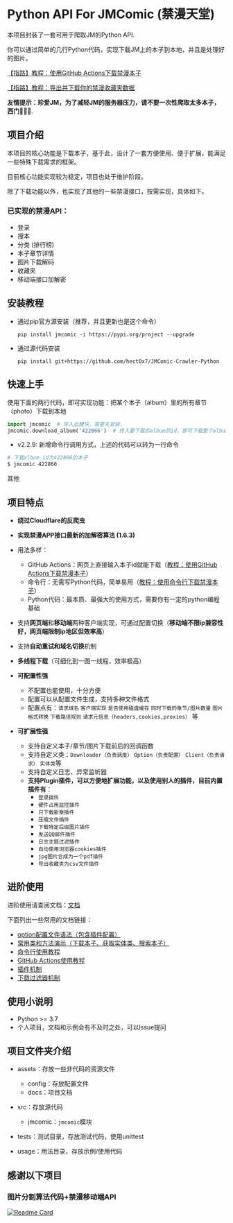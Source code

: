 # Python API For JMComic (禁漫天堂)

本项目封装了一套可用于爬取JM的Python API.

你可以通过简单的几行Python代码，实现下载JM上的本子到本地，并且是处理好的图片。

[【指路】教程：使用GitHub Actions下载禁漫本子](./assets/docs/sources/tutorial/1_github_actions.md)

[【指路】教程：导出并下载你的禁漫收藏夹数据](./assets/docs/sources/tutorial/10_export_favorites.md)

**友情提示：珍爱JM，为了减轻JM的服务器压力，请不要一次性爬取太多本子，西门🙏🙏🙏**.

## 项目介绍

本项目的核心功能是下载本子，基于此，设计了一套方便使用、便于扩展，能满足一些特殊下载需求的框架。

目前核心功能实现较为稳定，项目也处于维护阶段。

除了下载功能以外，也实现了其他的一些禁漫接口，按需实现，具体如下。

### 已实现的禁漫API：

- 登录
- 搜本
- 分类 (排行榜)
- 本子章节详情
- 图片下载解码
- 收藏夹
- 移动端接口加解密

## 安装教程

* 通过pip官方源安装（推荐，并且更新也是这个命令）

  ```shell
  pip install jmcomic -i https://pypi.org/project --upgrade
  ```
* 通过源代码安装

  ```shell
  pip install git+https://github.com/hect0x7/JMComic-Crawler-Python
  ```

## 快速上手

使用下面的两行代码，即可实现功能：把某个本子（album）里的所有章节（photo）下载到本地

```python
import jmcomic  # 导入此模块，需要先安装.
jmcomic.download_album('422866')  # 传入要下载的album的id，即可下载整个album到本地.
```

* v2.2.9: 新增命令行调用方式，上述的代码可以转为一行命令

```bash
# 下载album_id为422866的本子
$ jmcomic 422866
```


其他

## 项目特点

- **绕过Cloudflare的反爬虫**
- **实现禁漫APP接口最新的加解密算法 (1.6.3)**
- 用法多样：

    - GitHub
      Actions：网页上直接输入本子id就能下载（[教程：使用GitHub Actions下载禁漫本子](./assets/docs/sources/tutorial/1_github_actions.md)）
    - 命令行：无需写Python代码，简单易用（[教程：使用命令行下载禁漫本子](./assets/docs/sources/tutorial/2_command_line.md)）
    - Python代码：最本质、最强大的使用方式，需要你有一定的python编程基础
- 支持**网页端**和**移动端**两种客户端实现，可通过配置切换（**移动端不限ip兼容性好，网页端限制ip地区但效率高**）
- 支持**自动重试和域名切换**机制
- **多线程下载**（可细化到一图一线程，效率极高）
- **可配置性强**

    - 不配置也能使用，十分方便
    - 配置可以从配置文件生成，支持多种文件格式
    - 配置点有：`请求域名` `客户端实现` `是否使用磁盘缓存` `同时下载的章节/图片数量` `图片格式转换` `下载路径规则` `请求元信息（headers,cookies,proxies）`
  等
- **可扩展性强**

    - 支持自定义本子/章节/图片下载前后的回调函数
    - 支持自定义类：`Downloader（负责调度）` `Option（负责配置）` `Client（负责请求）` `实体类`等
    - 支持自定义日志、异常监听器
    - **支持Plugin插件，可以方便地扩展功能，以及使用别人的插件，目前内置插件有**：
        - `登录插件`
        - `硬件占用监控插件`
        - `只下载新章插件`
        - `压缩文件插件`
        - `下载特定后缀图片插件`
        - `发送QQ邮件插件`
        - `日志主题过滤插件`
        - `自动使用浏览器cookies插件`
        - `jpg图片合成为一个pdf插件`
        - `导出收藏夹为csv文件插件`

## 进阶使用

进阶使用请查阅文档：[文档](https://jmcomic.readthedocs.io/en/latest)

下面列出一些常用的文档链接：

* [option配置文件语法（包含插件配置）](./assets/docs/sources/option_file_syntax.md)
* [常用类和方法演示（下载本子、获取实体类、搜索本子）](assets/docs/sources/tutorial/3_demo.md)
* [命令行使用教程](assets/docs/sources/tutorial/2_command_line.md)
* [GitHub Actions使用教程](./assets/docs/sources/tutorial/1_github_actions.md)
* [插件机制](assets/docs/sources/tutorial/6_plugin.md)
* [下载过滤器机制](assets/docs/sources/tutorial/5_filter.md)

## 使用小说明

* Python >= 3.7
* 个人项目，文档和示例会有不及时之处，可以Issue提问

## 项目文件夹介绍

* assets：存放一些非代码的资源文件

    * config：存放配置文件
    * docs：项目文档

* src：存放源代码

    * jmcomic：`jmcomic`模块

* tests：测试目录，存放测试代码，使用unittest
* usage：用法目录，存放示例/使用代码

## 感谢以下项目

### 图片分割算法代码+禁漫移动端API

[![Readme Card](https://github-readme-stats.vercel.app/api/pin/?username=tonquer&repo=JMComic-qt)](https://github.com/tonquer/JMComic-qt)

